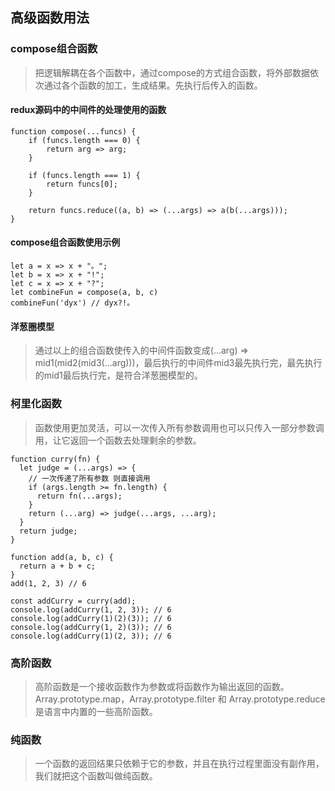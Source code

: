 ## 高级函数用法
### compose组合函数
> 把逻辑解耦在各个函数中，通过compose的方式组合函数，将外部数据依次通过各个函数的加工，生成结果。先执行后传入的函数。

#### redux源码中的中间件的处理使用的函数
```
function compose(...funcs) {
	if (funcs.length === 0) {
		return arg => arg;
	}

	if (funcs.length === 1) {
		return funcs[0];
	}
	
	return funcs.reduce((a, b) => (...args) => a(b(...args)));
} 
```
#### compose组合函数使用示例
```
let a = x => x + "。";
let b = x => x + "!";
let c = x => x + "?";
let combineFun = compose(a, b, c)
combineFun('dyx') // dyx?!。
```
#### 洋葱圈模型
> 通过以上的组合函数使传入的中间件函数变成(...arg) => mid1(mid2(mid3(...arg)))，最后执行的中间件mid3最先执行完，最先执行的mid1最后执行完，是符合洋葱圈模型的。

### 柯里化函数
> 函数使用更加灵活，可以一次传入所有参数调用也可以只传入一部分参数调用，让它返回一个函数去处理剩余的参数。

```
function curry(fn) {
  let judge = (...args) => {
    // 一次传递了所有参数 则直接调用
    if (args.length >= fn.length) {
      return fn(...args);
    } 
    return (...arg) => judge(...args, ...arg);
  }
  return judge;
}

function add(a, b, c) {
  return a + b + c;
}
add(1, 2, 3) // 6

const addCurry = curry(add);
console.log(addCurry(1, 2, 3)); // 6
console.log(addCurry(1)(2)(3)); // 6
console.log(addCurry(1, 2)(3)); // 6
console.log(addCurry(1)(2, 3)); // 6
```
### 高阶函数
> 高阶函数是一个接收函数作为参数或将函数作为输出返回的函数。Array.prototype.map，Array.prototype.filter 和 Array.prototype.reduce 是语言中内置的一些高阶函数。

### 纯函数
> 一个函数的返回结果只依赖于它的参数，并且在执行过程里面没有副作用，我们就把这个函数叫做纯函数。